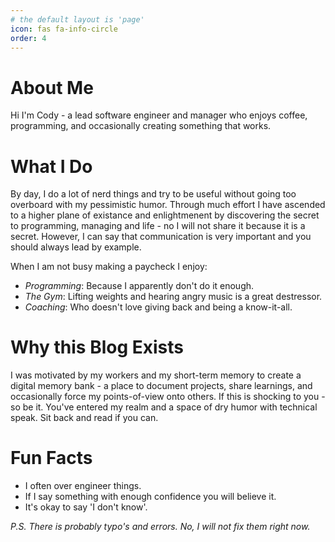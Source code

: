 ```yaml
---
# the default layout is 'page'
icon: fas fa-info-circle
order: 4
---
```


# About Me

Hi I'm Cody - a lead software engineer and manager who enjoys coffee, programming, and occasionally creating something that works.

# What I Do

By day, I do a lot of nerd things and try to be useful without going too overboard with my pessimistic humor. Through much effort I have ascended to a higher plane of existance and enlightmenent by discovering the secret to programming, managing and life - no I will not share it because it is a secret. However, I can say that communication is very important and you should always lead by example.

When I am not busy making a paycheck I enjoy:

* *Programming*: Because I apparently don't do it enough.
* *The Gym*: Lifting weights and hearing angry music is a great destressor.
* *Coaching*: Who doesn't love giving back and being a know-it-all.

# Why this Blog Exists

I was motivated by my workers and my short-term memory to create a digital memory bank - a place to document projects, share learnings, and occasionally force my points-of-view onto others. If this is shocking to you - so be it. You've entered my realm and a space of dry humor with technical speak. Sit back and read if you can.

# Fun Facts

* I often over engineer things.
* If I say something with enough confidence you will believe it.
* It's okay to say 'I don't know'.

_P.S. There is probably typo's and errors. No, I will not fix them right now._
